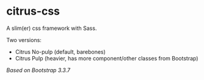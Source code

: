 # citrus-css
A slim(er) css framework with Sass.

Two versions:
- Citrus No-pulp (default, barebones)
- Citrus Pulp (heavier, has more component/other classes from Bootstrap)

*Based on Bootstrap 3.3.7*
